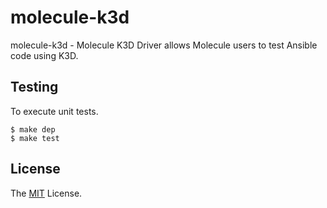 # molecule-k3d

molecule-k3d - Molecule K3D Driver allows Molecule users to test Ansible code using K3D.

## Testing

To execute unit tests.

    $ make dep
    $ make test

## License

The [MIT] License.

[MIT]: LICENSE
